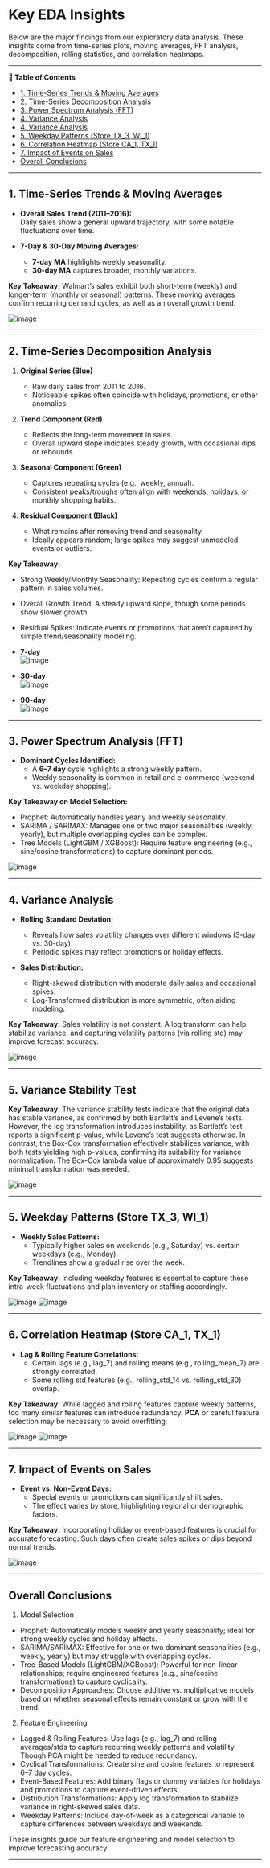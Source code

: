 # Key EDA Insights

Below are the major findings from our exploratory data analysis. These insights come from time-series plots, moving averages, FFT analysis, decomposition, rolling statistics, and correlation heatmaps.

---

**📌 Table of Contents**

- [1. Time-Series Trends & Moving Averages](#1-time-series-trends--moving-averages)
- [2. Time-Series Decomposition Analysis](#2-time-series-decomposition-analysis)
- [3. Power Spectrum Analysis (FFT)](#3-power-spectrum-analysis-fft)
- [4. Variance Analysis](#4-variance-analysis)
- [4. Variance Analysis](#4-variance-analysis)
- [5. Weekday Patterns (Store TX_3, WI_1)](#5-weekday-patterns-store-tx_3-wi_1)
- [6. Correlation Heatmap (Store CA_1, TX_1)](#6-correlation-heatmap-store-ca_1-tx_1)
- [7. Impact of Events on Sales](#7-impact-of-events-on-sales)
- [Overall Conclusions](#overall-conclusions)

---

## 1. Time-Series Trends & Moving Averages

- **Overall Sales Trend (2011–2016):**  
  Daily sales show a general upward trajectory, with some notable fluctuations over time.

- **7-Day & 30-Day Moving Averages:**  
  - **7-day MA** highlights weekly seasonality.  
  - **30-day MA** captures broader, monthly variations.

**Key Takeaway:**
Walmart’s sales exhibit both short-term (weekly) and longer-term (monthly or seasonal) patterns. These moving averages confirm recurring demand cycles, as well as an overall growth trend.

![image](https://github.com/user-attachments/assets/d46108e3-8060-4ab8-b177-d3a4da8d8f3a)

---

## 2. Time-Series Decomposition Analysis

1. **Original Series (Blue)**  
   - Raw daily sales from 2011 to 2016.  
   - Noticeable spikes often coincide with holidays, promotions, or other anomalies.

2. **Trend Component (Red)**  
   - Reflects the long-term movement in sales.  
   - Overall upward slope indicates steady growth, with occasional dips or rebounds.

3. **Seasonal Component (Green)**  
   - Captures repeating cycles (e.g., weekly, annual).  
   - Consistent peaks/troughs often align with weekends, holidays, or monthly shopping habits.

4. **Residual Component (Black)**  
   - What remains after removing trend and seasonality.  
   - Ideally appears random; large spikes may suggest unmodeled events or outliers.

**Key Takeaway:**
- Strong Weekly/Monthly Seasonality: Repeating cycles confirm a regular pattern in sales volumes.  
- Overall Growth Trend: A steady upward slope, though some periods show slower growth.  
- Residual Spikes: Indicate events or promotions that aren’t captured by simple trend/seasonality modeling.

- **7-day**  
  ![image](https://github.com/user-attachments/assets/4c510fcd-8f4a-47b0-8b8e-69b8c2466506)  
- **30-day**  
  ![image](https://github.com/user-attachments/assets/a0e78e4d-6a05-4936-8cf5-0e7d39bcf80f)  
- **90-day**  
  ![image](https://github.com/user-attachments/assets/e8cb2676-bb52-4e16-aca2-4c81c54b60e6)

---

## 3. Power Spectrum Analysis (FFT)

- **Dominant Cycles Identified:**  
  - A **6–7 day** cycle highlights a strong weekly pattern.  
  - Weekly seasonality is common in retail and e-commerce (weekend vs. weekday shopping).

**Key Takeaway on Model Selection:**
- Prophet: Automatically handles yearly and weekly seasonality.  
- SARIMA / SARIMAX: Manages one or two major seasonalities (weekly, yearly), but multiple overlapping cycles can be complex.  
- Tree Models (LightGBM / XGBoost): Require feature engineering (e.g., sine/cosine transformations) to capture dominant periods.

![image](https://github.com/user-attachments/assets/e30ec9c9-70ef-46f2-afda-751bf827a9ee)


---

## 4. Variance Analysis

- **Rolling Standard Deviation:**  
  - Reveals how sales volatility changes over different windows (3-day vs. 30-day).  
  - Periodic spikes may reflect promotions or holiday effects.

- **Sales Distribution:**  
  - Right-skewed distribution with moderate daily sales and occasional spikes.  
  - Log-Transformed distribution is more symmetric, often aiding modeling.

**Key Takeaway:**
Sales volatility is not constant. A log transform can help stabilize variance, and capturing volatility patterns (via rolling std) may improve forecast accuracy.

![image](https://github.com/user-attachments/assets/a8a77e48-74b9-426a-a0ea-76c676e300a1)

---

## 5. Variance Stability Test

**Key Takeaway:**
The variance stability tests indicate that the original data has stable variance, as confirmed by both Bartlett’s and Levene’s tests. However, the log transformation introduces instability, as Bartlett’s test reports a significant p-value, while Levene’s test suggests otherwise. In contrast, the Box-Cox transformation effectively stabilizes variance, with both tests yielding high p-values, confirming its suitability for variance normalization. The Box-Cox lambda value of approximately 0.95 suggests minimal transformation was needed.

![image](https://github.com/user-attachments/assets/c39a396e-cbe0-4665-adf0-b4808fe9d9cc)

---

## 5. Weekday Patterns (Store TX_3, WI_1)

- **Weekly Sales Patterns:**  
  - Typically higher sales on weekends (e.g., Saturday) vs. certain weekdays (e.g., Monday).  
  - Trendlines show a gradual rise over the week.

**Key Takeaway:**
Including weekday features is essential to capture these intra-week fluctuations and plan inventory or staffing accordingly.

![image](https://github.com/user-attachments/assets/13455a61-dd30-4114-9fb2-cef1176c9c38)
![image](https://github.com/user-attachments/assets/88828fb6-1a4b-4eda-a61f-09e4f9fc5815)

---

## 6. Correlation Heatmap (Store CA_1, TX_1)

- **Lag & Rolling Feature Correlations:**  
  - Certain lags (e.g., lag_7) and rolling means (e.g., rolling_mean_7) are strongly correlated.  
  - Some rolling std features (e.g., rolling_std_14 vs. rolling_std_30) overlap.

**Key Takeaway:**
While lagged and rolling features capture weekly patterns, too many similar features can introduce redundancy. **PCA** or careful feature selection may be necessary to avoid overfitting.

![image](https://github.com/user-attachments/assets/794800e3-d5c5-4338-af12-38c69c13a4d0)
![image](https://github.com/user-attachments/assets/e39ed5ce-f089-452c-a541-991d140127e2)

---

## 7. Impact of Events on Sales

- **Event vs. Non-Event Days:**  
  - Special events or promotions can significantly shift sales.  
  - The effect varies by store, highlighting regional or demographic factors.

**Key Takeaway:**
Incorporating holiday or event-based features is crucial for accurate forecasting. Such days often create sales spikes or dips beyond normal trends.

![image](https://github.com/user-attachments/assets/54836e67-1b48-42b5-a281-e82931004bfb)

---

## Overall Conclusions

1. Model Selection
  - Prophet: Automatically models weekly and yearly seasonality; ideal for strong weekly cycles and holiday effects.
  - SARIMA/SARIMAX: Effective for one or two dominant seasonalities (e.g., weekly, yearly) but may struggle with overlapping cycles.
  - Tree-Based Models (LightGBM/XGBoost): Powerful for non-linear relationships; require engineered features (e.g., sine/cosine transformations) to capture cyclicality.
  - Decomposition Approaches: Choose additive vs. multiplicative models based on whether seasonal effects remain constant or grow with the trend.

2. Feature Engineering
  - Lagged & Rolling Features: Use lags (e.g., lag_7) and rolling averages/stds to capture recurring weekly patterns and volatility. Though PCA might be needed to reduce redundancy.
  - Cyclical Transformations: Create sine and cosine features to represent 6–7 day cycles.
  - Event-Based Features: Add binary flags or dummy variables for holidays and promotions to capture event-driven effects.
  - Distribution Transformations: Apply log transformation to stabilize variance in right-skewed sales data.
  - Weekday Patterns: Include day-of-week as a categorical variable to capture differences between weekdays and weekends.

These insights guide our feature engineering and model selection to improve forecasting accuracy.

---


